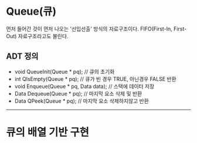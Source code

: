 # Queue(큐)
먼저 들어간 것이 먼저 나오는 '선입선출' 방식의 자료구조이다. 
FIFO(First-In, First-Out) 자료구조라고도 불린다.

## ADT 정의
* void QueueInit(Queue * pq);                    // 큐의 초기화
* int QIsEmpty(Queue * pq);                      // 큐가 빈 경우 TRUE, 아닌경우 FALSE 반환
* void Enqueue(Queue * pq, Data data);           // 스택에 데이터 저장
* Data Dequeue(Queue * pq);                      // 마지막 요소 삭제 및 반환
* Data QPeek(Queue * pq);                        // 마지막 요소 삭제하지않고 반환

<hr/>

# 큐의 배열 기반 구현


